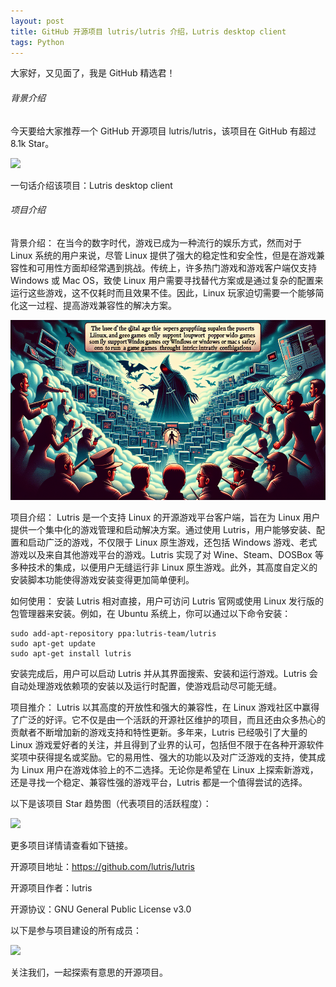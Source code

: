 ```yaml
---
layout: post
title: GitHub 开源项目 lutris/lutris 介绍，Lutris desktop client
tags: Python
---
```


大家好，又见面了，我是 GitHub 精选君！

###### 背景介绍

今天要给大家推荐一个 GitHub 开源项目 lutris/lutris，该项目在 GitHub 有超过 8.1k Star。

![](https://stats.deeptrain.net/repo/lutris/lutris/?theme=light)

一句话介绍该项目：Lutris desktop client





###### 项目介绍

背景介绍：
在当今的数字时代，游戏已成为一种流行的娱乐方式，然而对于 Linux 系统的用户来说，尽管 Linux 提供了强大的稳定性和安全性，但是在游戏兼容性和可用性方面却经常遇到挑战。传统上，许多热门游戏和游戏客户端仅支持 Windows 或 Mac OS，致使 Linux 用户需要寻找替代方案或是通过复杂的配置来运行这些游戏，这不仅耗时而且效果不佳。因此，Linux 玩家迫切需要一个能够简化这一过程、提高游戏兼容性的解决方案。



![](https://raw.githubusercontent.com/ZhuPeng/pic/master/mac/compress_tmp-de3628459f6b6403ccef0a9c79ffea20.png)

项目介绍：
Lutris 是一个支持 Linux 的开源游戏平台客户端，旨在为 Linux 用户提供一个集中化的游戏管理和启动解决方案。通过使用 Lutris，用户能够安装、配置和启动广泛的游戏，不仅限于 Linux 原生游戏，还包括 Windows 游戏、老式游戏以及来自其他游戏平台的游戏。Lutris 实现了对 Wine、Steam、DOSBox 等多种技术的集成，以便用户无缝运行非 Linux 原生游戏。此外，其高度自定义的安装脚本功能使得游戏安装变得更加简单便利。

如何使用：
安装 Lutris 相对直接，用户可访问 Lutris 官网或使用 Linux 发行版的包管理器来安装。例如，在 Ubuntu 系统上，你可以通过以下命令安装：

```
sudo add-apt-repository ppa:lutris-team/lutris
sudo apt-get update
sudo apt-get install lutris
```

安装完成后，用户可以启动 Lutris 并从其界面搜索、安装和运行游戏。Lutris 会自动处理游戏依赖项的安装以及运行时配置，使游戏启动尽可能无缝。

项目推介：
Lutris 以其高度的开放性和强大的兼容性，在 Linux 游戏社区中赢得了广泛的好评。它不仅是由一个活跃的开源社区维护的项目，而且还由众多热心的贡献者不断增加新的游戏支持和特性更新。多年来，Lutris 已经吸引了大量的 Linux 游戏爱好者的关注，并且得到了业界的认可，包括但不限于在各种开源软件奖项中获得提名或奖励。它的易用性、强大的功能以及对广泛游戏的支持，使其成为 Linux 用户在游戏体验上的不二选择。无论你是希望在 Linux 上探索新游戏，还是寻找一个稳定、兼容性强的游戏平台，Lutris 都是一个值得尝试的选择。

以下是该项目 Star 趋势图（代表项目的活跃程度）：

![](https://api.star-history.com/svg?repos=lutris/lutris&type=Timeline)

更多项目详情请查看如下链接。

开源项目地址：https://github.com/lutris/lutris 

开源项目作者：lutris

开源协议：GNU General Public License v3.0

以下是参与项目建设的所有成员：

![](https://contrib.rocks/image?repo=lutris/lutris)

关注我们，一起探索有意思的开源项目。


